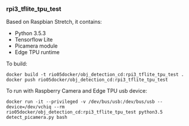 ### rpi3_tflite_tpu_test
Based on Raspbian Stretch, it contains:

* Python 3.5.3
* Tensorflow Lite
* Picamera module
* Edge TPU runtime


To build: 

```console
docker build -t rio05docker/obj_detection_cd:rpi3_tflite_tpu_test .
docker push rio05docker/obj_detection_cd:rpi3_tflite_tpu_test
```

To run with Raspberry Camera and Edge TPU usb device:

```console
docker run -it --privileged -v /dev/bus/usb:/dev/bus/usb --device=/dev/vchiq --rm rio05docker/obj_detection_cd:rpi3_tflite_tpu_test python3.5 detect_picamera.py bash
```

